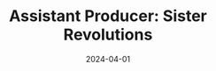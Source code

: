 ---
layout: project
title: "Assistant Producer: Sister Revolutions"
date: 2024-04-01
description: >-
    ... 

categories: [French]
skills: [Adobe Creative Cloud]

website: https://linktr.ee/sisterrevolutions/
---